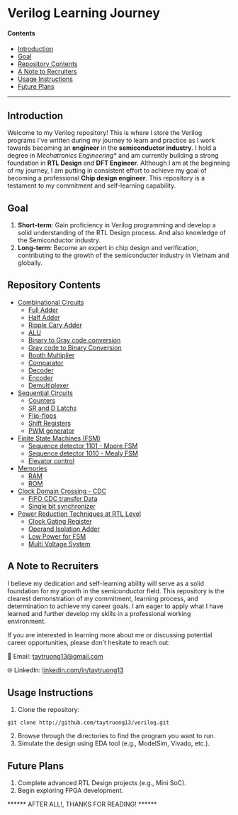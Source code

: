 # Verilog Learning Journey 
#### Contents 
- [Introduction](#introduction)
- [Goal](#goal)
- [Repository Contents](#repocontents)
- [A Note to Recruiters](#notetorecruiters)
- [Usage Instructions](#instructions)
- [Future Plans](#futureplans)


---
<a name="introduction"></a>
## Introduction
Welcome to my Verilog repository! This is where I store the Verilog programs I've written during my journey to learn and practice as I work towards becoming an **engineer** in the **semiconductor industry**.
I hold a degree in *Mechatronics Engineering** and am currently building a strong foundation in **RTL Design** and **DFT Engineer**. Although I am at the beginning of my journey, I am putting in consistent effort to achieve my goal of becoming a professional **Chip design engineer**. This repository is a testament to my commitment and self-learning capability. 

<a name="goal"></a>
## Goal
1. **Short-term**: Gain proficiency in Verilog programming and develop a solid understanding of the RTL Design process. And also knowledge of the Semiconductor industry.
2. **Long-term**: Become an expert in chip design and verification, contributing to the growth of the semiconductor industry in Vietnam and globally.

<a name="repocontents"></a>
## Repository Contents 
- [Combinational Circuits](https://github.com/taytruong13/verilog/tree/main/Practice-Combinational-Circuit)
    - [Full Adder](https://github.com/taytruong13/verilog/tree/main/Practice-Combinational-Circuit/ALU)
    - [Half Adder](https://github.com/taytruong13/verilog/tree/main/Practice-Combinational-Circuit/HalfAdder)
    - [Ripple Cary Adder](https://github.com/taytruong13/verilog/tree/main/Practice-Combinational-Circuit/RippleCarryAdder)
    - [ALU](https://github.com/taytruong13/verilog/tree/main/Practice-Combinational-Circuit/ALU)
    - [Binary to Gray code conversion](https://github.com/taytruong13/verilog/tree/main/Practice-Combinational-Circuit/BinaryGrayCodeConversion)
    - [Gray code to Binary Conversion](https://github.com/taytruong13/verilog/tree/main/Practice-Combinational-Circuit/GrayCodeBinaryConversion)
    - [Booth Multiplier](https://github.com/taytruong13/verilog/tree/main/Practice-Combinational-Circuit/Booth_Multiplier)
    - [Comparator](https://github.com/taytruong13/verilog/tree/main/Practice-Combinational-Circuit/Comparator)
    - [Decoder](https://github.com/taytruong13/verilog/tree/main/Practice-Combinational-Circuit/Decoder)
    - [Encoder](https://github.com/taytruong13/verilog/tree/main/Practice-Combinational-Circuit/Encoders)
    - [Demultiplexer](https://github.com/taytruong13/verilog/tree/main/Practice-Combinational-Circuit/Demultiplexer)
- [Sequential Circuits](https://github.com/taytruong13/verilog/tree/main/Practice-Sequential-Circuit)
    - [Counters](https://github.com/taytruong13/verilog/tree/main/Practice-Sequential-Circuit/Counter)
    - [SR and D Latchs](https://github.com/taytruong13/verilog/tree/main/Practice-Sequential-Circuit/SR-D_Latch)
    - [Flip-flops](https://github.com/taytruong13/verilog/tree/main/Practice-Sequential-Circuit/Flip-flops)
    - [Shift Registers](https://github.com/taytruong13/verilog/tree/main/Practice-Sequential-Circuit/Shift_Registers)
    - [PWM generator](https://github.com/taytruong13/verilog/tree/main/Practice-Sequential-Circuit/PWM)
- [Finite State Machines (FSM)](https://github.com/taytruong13/verilog/tree/main/Practice-FSM)
    - [Sequence detector 1101 - Moore FSM](https://github.com/taytruong13/verilog/tree/main/Practice-FSM/FSM_Moore_detector_1101)
    - [Sequence detector 1010 - Mealy FSM](https://github.com/taytruong13/verilog/tree/main/Practice-FSM/FSM_Mealy_detector_1010)
    - [Elevator control](https://github.com/taytruong13/verilog/tree/main/Practice-FSM/Elevator)
- [Memories](https://github.com/taytruong13/verilog/tree/main/Practice-Memories)
    - [RAM](https://github.com/taytruong13/verilog/tree/main/Practice-Memories/RAM)
    - [ROM](https://github.com/taytruong13/verilog/tree/main/Practice-Memories/ROM)
- [Clock Domain Crossing - CDC](https://github.com/taytruong13/verilog/tree/main/Practice-Clock-Domain-Crossing-CDC)
	- [FIFO CDC transfer Data](https://github.com/taytruong13/verilog/tree/main/Practice-Clock-Domain-Crossing-CDC/fifo-cdc-transfer-data)
	- [Single bit synchronizer](https://github.com/taytruong13/verilog/tree/main/Practice-Clock-Domain-Crossing-CDC/single_bit_synchronizer)
- [Power Reduction Techniques at RTL Level](https://github.com/taytruong13/verilog/tree/main/Power-Reduction-Techniques)
	- [Clock Gating Register](https://github.com/taytruong13/verilog/tree/main/Power-Reduction-Techniques/Clock_Gating_register)
 	- [Operand Isolation Adder](https://github.com/taytruong13/verilog/tree/main/Power-Reduction-Techniques/Operand_isolation_adder)
	- [Low Power for FSM](https://github.com/taytruong13/verilog/tree/main/Power-Reduction-Techniques/Low_Power_FSM)
 	- [Multi Voltage System](https://github.com/taytruong13/verilog/tree/main/Power-Reduction-Techniques/Multi_voltage_system)


<a name="notetorecruiters"></a>
## A Note to Recruiters
I believe my dedication and self-learning ability will serve as a solid foundation for my growth in the semiconductor field.
This repository is the clearest demonstration of my commitment, learning process, and determination to achieve my career goals.
I am eager to apply what I have learned and further develop my skills in a professional working environment.

If you are interested in learning more about me or discussing potential career opportunities, please don’t hesitate to reach out:

📧 Email: [taytruong13@gmail.com](taytruong13@gmail.com)

🌐 LinkedIn: [linkedin.com/in/taytruong13](linkedin.com/in/taytruong13)

<a name="instructions"></a>
## Usage Instructions
1. Clone the repository:
```
git clone http://github.com/taytruong13/verilog.git
```
2. Browse through the directories to find the program you want to run. 
3. Simulate the design using EDA tool (e.g., ModelSim, Vivado, etc.).

<a name="futureplans"></a>
## Future Plans
1. Complete advanced RTL Design projects (e.g., Mini SoC).
2. Begin exploring FPGA development. 





****** AFTER ALL!, THANKS FOR READING! ******
